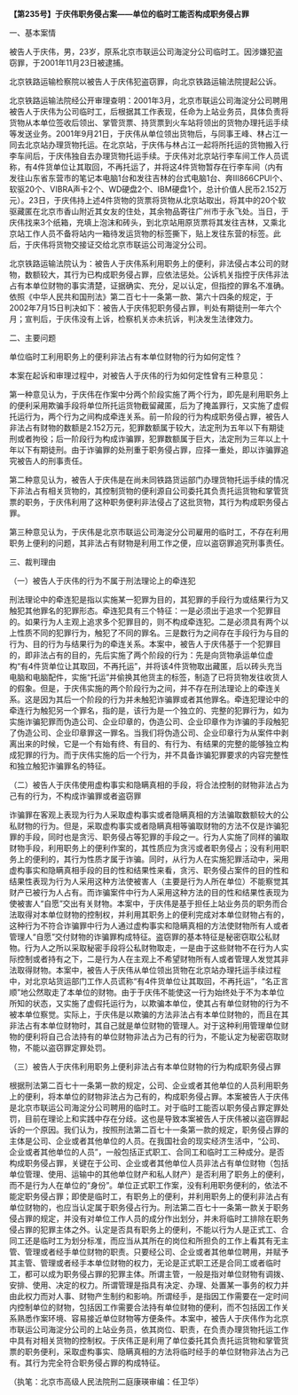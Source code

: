 **【第235号】于庆伟职务侵占案——单位的临时工能否构成职务侵占罪**

一、基本案情

被告人于庆伟，男，23岁，原系北京市联运公司海淀分公司临时工。因涉嫌犯盗窃罪，于2001年11月23日被逮捕。

北京铁路运输检察院以被告人于庆伟犯盗窃罪，向北京铁路运输法院提起公诉。

北京铁路运输法院经公开审理查明：2001年3月，北京市联运公司海淀分公司聘用被告人于庆伟为公司临时工，后根据其工作表现，任命为上站业务员，具体负责将货物从本单位签收后领出、掌管货票、持货票到火车站将领出的货物办理托运手续等发送业务。2001年9月21日，于庆伟从单位领出货物后，与同事王峰、林占江一同去北京站办理货物托运。在北京站，于庆伟与林占江一起将所托运的货物搬入行李车间后，于庆伟独自去办理货物托运手续。于庆伟对北京站行李车间工作人员谎称，有4件货单位让其取回，不再托运了，并将这4件货物暂存在行李车间（内有发往山东省东营市的笔记本电脑1台和发往吉林的台式电脑1台、奔III866CPUl个、软驱20个、VIBRA声卡2个、WD硬盘2个、IBM硬盘1个，总计价值人民币2.152万元）。23日，于庆伟持上述4件货物的货票将货物从北京站取出，将其中的20个软驱藏匿在北京市香山附近其女友的住处，其余物品寄往广州市于永飞处。当日，于庆伟找来3个纸箱，充填上泡沫和砖头，到北京站用原货票将其发往吉林，又乘北京站工作人员不备将站内一箱待发运货物的标签撕下，贴上发往东营的标签。此后，于庆伟将货物交接证交给北京市联运公司海淀分公司。

北京铁路运输法院认为：被告人于庆伟系利用职务上的便利，非法侵占本公司的财物，数额较大，其行为已构成职务侵占罪，应依法惩处。公诉机关指控于庆伟非法占有本单位财物的事实清楚，证据确实、充分，足以认定，但指控的罪名不准确。依照《中华人民共和国刑法》第二百七十一条第一款、第六十四条的规定，于2002年7月15日判决如下：被告人于庆伟犯职务侵占罪，判处有期徒刑一年六个月；宣判后，于庆伟没有上诉，检察机关亦未抗诉，判决发生法律效力。

二、主要问题

单位临时工利用职务上的便利非法占有本单位财物的行为如何定性？

本案在起诉和审理过程中，对被告人于庆伟的行为如何定性曾有三种意见：

第一种意见认为，于庆伟在作案中分两个阶段实施了两个行为，即先是利用职务上的便利采用欺骗手段将单位所托运货物截留藏匿，后为了掩盖罪行，又实施了虚假托运行为，两个行为之间构成牵连关系。前一阶段的行为构成职务侵占罪，被告人非法占有财物的数额是2.152万元，犯罪数额属于较大，法定刑为五年以下有期徒刑或者拘役；后一阶段行为构成诈骗罪，犯罪数额属于巨大，法定刑为三年以上十年以下有期徒刑。由于诈骗罪的处刑重于职务侵占罪，应择一重处，即以诈骗罪追究被告人的刑事责任。

第二种意见认为，被告人于庆伟是在尚未同铁路货运部门办理货物托运手续的情况下非法占有相关货物的，其控制货物的便利源自公司委托其负责托运货物和掌管货票的职务，于庆伟利用了这种职务便利非法侵占了这批货物，其行为构成职务侵占罪。

第三种意见认为，于庆伟是北京市联运公司海淀分公司雇用的临时工，不存在利用职务上便利的问题，其非法占有财物是利用工作之便，应以盗窃罪追究刑事责任。

三、裁判理由

（一）被告人于庆伟的行为不属于刑法理论上的牵连犯

刑法理论中的牵连犯是指以实施某一犯罪为目的，其犯罪的手段行为或结果行为又触犯其他罪名的犯罪形态。牵连犯具有三个特征：一是必须出于追求一个犯罪目的。如果行为人主观上追求多个犯罪目的，则不构成牵连犯。二是必须具有两个以上性质不同的犯罪行为，触犯了不同的罪名。三是数行为之间存在手段行为与目的行为、目的行为与结果行为的牵连关系。本案中，被告人于庆伟基于一个犯罪目的，即非法占有的目的，先后实施了两个阶段的行为：先是向货物承运单位虚构“有4件货单位让其取回，不再托运”，并将该4件货物取出藏匿，后以砖头充当电脑和电脑配件，实施“托运”并偷换其他货主的标签，制造了已将货物发往收货人的假象。但是，于庆伟实施的两个阶段行为之间，并不存在刑法理论上的牵连关系。这是因为其后一个阶段的行为并未触犯诈骗罪或者其他罪名。牵连犯理论中的牵连行为触犯另一个罪名，指的是，该行为是一个独立的、完整的犯罪行为，如为实施诈骗犯罪而伪造公司、企业印章的，伪造公司、企业印章作为诈骗的手段触犯了伪造公司、企业印章罪这一罪名。当我们将伪造公司、企业印章行为从案件中剥离出来的时候，它是一个有始有终、有目的、有行为、有结果的完整的能够独立构成犯罪的行为。而于庆伟实施的后一个行为，并不具备诈骗犯罪要求的内容完整性和独立触犯诈骗罪名的特征。

（二）被告人于庆伟使用虚构事实和隐瞒真相的手段，将合法控制的财物非法占为己有的行为，不构成诈骗罪或者盗窃罪

诈骗罪在客观上表现为行为人采取虚构事实或者隐瞒真相的方法骗取数额较大的公私财物的行为。但是，采取虚构事实或者隐瞒真相等骗取财物的方法不仅是诈骗犯罪的手段，同时也是贪污、职务侵占等犯罪的手段之一。行为人实施了同样的骗取财物手段，利用职务上的便利作案的，其性质应为贪污或者职务侵占；没有利用职务上的便利的，其行为性质才属于诈骗。同时，从行为人在实施犯罪活动中，采用虚构事实和隐瞒真相手段的目的性和结果性来看，贪污、职务侵占案件的目的性和结果性表现为行为人采用这种方法使被害人（主要是行为人所在单位）不能察觉其财产已被行为人占有。而诈骗案件中行为人采用这种方法的目的性和结果性表现为使被害人“自愿”交出有关财物。本案中，于庆伟是基于担任上站业务员的职务而合法取得对本单位财物的控制权，并利用其职务上的便利完成对本单位财物占有的，这种行为不符合诈骗罪中行为人通过虚构事实和隐瞒真相的方法使财物所有人或者管理人“自愿”交付财物的诈骗罪构成特征。盗窃罪的基本特征是秘密窃取公私财物。行为人之所以采取秘密手段将公私财物取走，一是由于这些财物不在行为人实际控制或者持有之下，二是行为人在主观上不希望财物所有人或者管理人发觉其非法取得财物。本案中，被告人于庆伟从单位领出货物在北京站办理托运手续过程中，对北京站货运部门工作人员谎称“有4件货单位让其取回，不再托运”，“名正言顺”地公然取走了本单位的财物。由于于庆伟不能使这一行为始终处于不为本单位所知的状态，又实施了虚假托运行为，以欺骗本单位，使其占有单位财物的行为不被本单位察觉。实际上，于庆伟是以欺骗的方法非法占有本单位财物的，而且在其非法占有本单位财物时，其自己就是单位财物的管理人。对于这种利用管理单位财物的便利将自己合法持有的单位财物非法占为己有的行为，不能认定为秘密窃取财物，不能以盗窃罪定罪处罚。

（三）被告人于庆伟利用职务上便利非法占有本单位财物的行为构成职务侵占罪

根据刑法第二百七十一条第一款的规定，公司、企业或者其他单位的人员利用职务上的便利，将本单位的财物非法占为己有的，构成职务侵占罪。本案被告人于庆伟是北京市联运公司海淀分公司聘用的临时工。对于临时工能否以职务侵占罪定罪处罚，目前在理论上和实践中存在分歧。这也是导致本案被告人于庆伟被以盗窃罪起诉的一个原因。我们认为，按照刑法第二百七十一条第一款的规定，职务侵占罪的主体是公司、企业或者其他单位的人员。在我国社会的现实经济生活中，“公司、企业或者其他单位的人员”，一般包括正式职工、合同工和临时工三种成分。是否构成职务侵占罪，关键在于公司、企业或者其他单位人员非法占有单位财物（包括单位管理、使用、运输中的其他单位财产和私人财产）是否利用了职务上的便利，而不是行为人在单位的“身份”。单位正式职工作案，没有利用职务便利的，依法不能定职务侵占罪；即使是临时工，有职务上的便利，并利用职务上的便利非法占有单位财物的，也应当认定属于职务侵占行为。刑法第二百七十一条第一款关于职务侵占罪的规定，并没有对单位工作人员的成分作出划分，并未将临时工排除在职务侵占罪的犯罪主体之外。认定是否具有职务上的便利，不能以行为人是正式工、合同工还是临时工为划分标准，而应当从其所在的岗位和所担负的工作上看其有无主管、管理或者经手单位财物的职责。只要经公司、企业或者其他单位聘用，并赋予其主管、管理或者经手本单位财物的权力，无论是正式职工还是合同工或者临时工，都可以成为职务侵占罪的犯罪主体。所谓主管，一般是指对单位财物有调拨、安排、使用、决定的权力。所谓管理是指具有决定、办理、处置某一事务的权力并由此权力而对人事、财物产生制约和影响。所谓经手，是指因工作需要在一定时间内控制单位的财物，包括因工作需要合法持有单位财物的便利，而不包括因工作关系熟悉作案环境、容易接近单位财物等方便条件。本案中，被告人于庆伟作为北京市联运公司海淀分公司的上站业务员，依其岗位、职责，在负责办理货物托运工作中具有对相关货物的控制权。于庆伟正是利用了单位委托其负责托运货物和掌管货票的职务便利，采取虚构事实、隐瞒真相的方法将临时经手的单位财物非法占为己有。其行为完全符合职务侵占罪的构成特征。

（执笔：北京市高级人民法院刑二庭康瑛审编：任卫华）